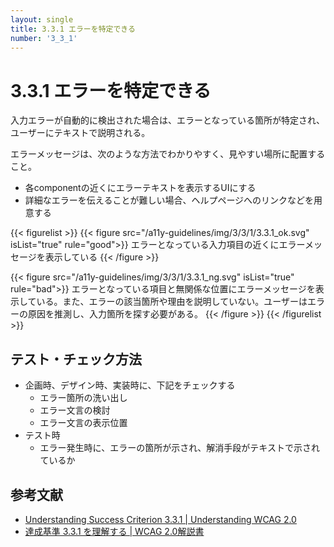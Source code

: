```yaml
---
layout: single
title: 3.3.1 エラーを特定できる
number: '3_3_1'
---
```


# 3.3.1 エラーを特定できる

入力エラーが自動的に検出された場合は、エラーとなっている箇所が特定され、ユーザーにテキストで説明される。

エラーメッセージは、次のような方法でわかりやすく、見やすい場所に配置すること。

- 各componentの近くにエラーテキストを表示するUIにする
- 詳細なエラーを伝えることが難しい場合、ヘルプページへのリンクなどを用意する

{{< figurelist >}}
  {{< figure
    src="/a11y-guidelines/img/3/3/1/3.3.1_ok.svg"
    isList="true"
    rule="good">}}
    エラーとなっている入力項目の近くにエラーメッセージを表示している
  {{< /figure >}}

  {{< figure
    src="/a11y-guidelines/img/3/3/1/3.3.1_ng.svg"
    isList="true"
    rule="bad">}}
    エラーとなっている項目と無関係な位置にエラーメッセージを表示している。また、エラーの該当箇所や理由を説明していない。ユーザーはエラーの原因を推測し、入力箇所を探す必要がある。
  {{< /figure >}}
{{< /figurelist >}}

## テスト・チェック方法

- 企画時、デザイン時、実装時に、下記をチェックする
  - エラー箇所の洗い出し
  - エラー文言の検討
  - エラー文言の表示位置
- テスト時
  - エラー発生時に、エラーの箇所が示され、解消手段がテキストで示されているか

## 参考文献

- [Understanding Success Criterion 3.3.1 | Understanding WCAG 2.0](https://www.w3.org/TR/UNDERSTANDING-WCAG20/minimize-error-identified.html)
- [達成基準 3.3.1 を理解する | WCAG 2.0解説書](http://waic.jp/docs/UNDERSTANDING-WCAG20/minimize-error-identified.html)
